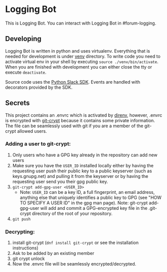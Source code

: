 # Logging Bot

This is Logging Bot. You can interact with Logging Bot in #forum-logging.

## Developing

Logging Bot is written in python and uses virtualenv. Everything that is needed
for development is under [venv](venv) directory. To write code you need to
activate virtual env in your shell by executing `source ./venv/bin/activate`.
When you are finished with development you can either close the tty or execute
`deactivate`.

Source code uses the [Python Slack SDK](https://github.com/slackapi/python-slack-sdk/). Events are handled with decorators provided
by the SDK.

## Secrets

This project contains an .envrc which is activated by
[direnv](https://direnv.net/), however, .envrc is encrypted with
[git-crypt](https://github.com/AGWA/git-crypt) because it contains some private
information. The file can be seamlessly used with git if you are a member of
the git-crypt allowed users.


### Adding a user to git-crypt:

  1. Only users who have a GPG key already in the repository can add new users
  1. Make sure you have the `USER_ID` installed locally either by having the
     requesting user push their public key to a public keyserver (such as
     keys.gnupg.net) and pulling it from the keyserver or by having the
     requesting user send you their gpg public key.
  1. `git-crypt add-gpg-user <USER_ID>`
     * Note: `USER_ID` can be a key ID, a full fingerprint, an email address,
       anything else that uniquely identifies a public key to GPG (see "HOW TO
       SPECIFY A USER ID" in the gpg man page). Note: git-crypt add-gpg-user
       will add and commit a GPG-encrypted key file in the .git-crypt
       directory of the root of your repository.
  1. `git push`


### Decrypting:
  1. install git-crypt (`dnf install git-crypt` or see the installation instructions)
  1. Ask to be added by an existing member
  1. git crypt unlock
  1. Now the .envrc file will be seamlessly encrypted/decrypted.
